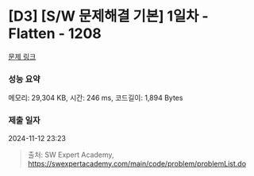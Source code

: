 # [D3] [S/W 문제해결 기본] 1일차 - Flatten - 1208 

[문제 링크](https://swexpertacademy.com/main/code/problem/problemDetail.do?contestProbId=AV139KOaABgCFAYh) 

### 성능 요약

메모리: 29,304 KB, 시간: 246 ms, 코드길이: 1,894 Bytes

### 제출 일자

2024-11-12 23:23



> 출처: SW Expert Academy, https://swexpertacademy.com/main/code/problem/problemList.do